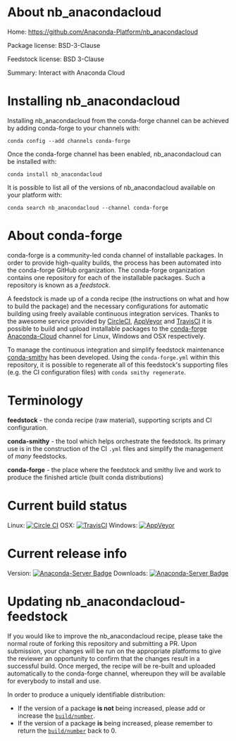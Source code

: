 About nb_anacondacloud
======================

Home: https://github.com/Anaconda-Platform/nb_anacondacloud

Package license: BSD-3-Clause

Feedstock license: BSD 3-Clause

Summary: Interact with Anaconda Cloud



Installing nb_anacondacloud
===========================

Installing nb_anacondacloud from the conda-forge channel can be achieved by adding conda-forge to your channels with:

```
conda config --add channels conda-forge
```

Once the conda-forge channel has been enabled, nb_anacondacloud can be installed with:

```
conda install nb_anacondacloud
```

It is possible to list all of the versions of nb_anacondacloud available on your platform with:

```
conda search nb_anacondacloud --channel conda-forge
```


About conda-forge
=================

conda-forge is a community-led conda channel of installable packages.
In order to provide high-quality builds, the process has been automated into the
conda-forge GitHub organization. The conda-forge organization contains one repository 
for each of the installable packages. Such a repository is known as a *feedstock*.

A feedstock is made up of a conda recipe (the instructions on what and how to build
the package) and the necessary configurations for automatic building using freely
available continuous integration services. Thanks to the awesome service provided by
[CircleCI](https://circleci.com/), [AppVeyor](http://www.appveyor.com/)
and [TravisCI](https://travis-ci.org/) it is possible to build and upload installable
packages to the [conda-forge](https://anaconda.org/conda-forge)
[Anaconda-Cloud](http://docs.anaconda.org/) channel for Linux, Windows and OSX respectively.

To manage the continuous integration and simplify feedstock maintenance
[conda-smithy](http://github.com/conda-forge/conda-smithy) has been developed.
Using the ``conda-forge.yml`` within this repository, it is possible to regenerate all of
this feedstock's supporting files (e.g. the CI configuration files) with ``conda smithy regenerate``.


Terminology
===========

**feedstock** - the conda recipe (raw material), supporting scripts and CI configuration.

**conda-smithy** - the tool which helps orchestrate the feedstock.
                   Its primary use is in the construction of the CI ``.yml`` files
                   and simplify the management of *many* feedstocks.

**conda-forge** - the place where the feedstock and smithy live and work to
                  produce the finished article (built conda distributions)

Current build status
====================

Linux: [![Circle CI](https://circleci.com/gh/conda-forge/nb_anacondacloud-feedstock.svg?style=svg)](https://circleci.com/gh/conda-forge/nb_anacondacloud-feedstock)
OSX: [![TravisCI](https://travis-ci.org/conda-forge/nb_anacondacloud-feedstock.svg?branch=master)](https://travis-ci.org/conda-forge/nb_anacondacloud-feedstock) 
Windows: [![AppVeyor](https://ci.appveyor.com/api/projects/status/github/conda-forge/nb-anacondacloud-feedstock?svg=True)](https://ci.appveyor.com/project/conda-forge/nb-anacondacloud-feedstock/branch/master)

Current release info
====================
Version: [![Anaconda-Server Badge](https://anaconda.org/conda-forge/nb_anacondacloud/badges/version.svg)](https://anaconda.org/conda-forge/nb_anacondacloud)
Downloads: [![Anaconda-Server Badge](https://anaconda.org/conda-forge/nb_anacondacloud/badges/downloads.svg)](https://anaconda.org/conda-forge/nb_anacondacloud)


Updating nb_anacondacloud-feedstock
===================================

If you would like to improve the nb_anacondacloud recipe, please take the normal
route of forking this repository and submitting a PR. Upon submission, your changes will
be run on the appropriate platforms to give the reviewer an opportunity to confirm that the
changes result in a successful build. Once merged, the recipe will be re-built and uploaded
automatically to the conda-forge channel, whereupon they will be available for everybody to
install and use.

In order to produce a uniquely identifiable distribution:
 * If the version of a package **is not** being increased, please add or increase
   the [``build/number``](http://conda.pydata.org/docs/building/meta-yaml.html#build-number-and-string). 
 * If the version of a package **is** being increased, please remember to return
   the [``build/number``](http://conda.pydata.org/docs/building/meta-yaml.html#build-number-and-string)
   back to 0.
